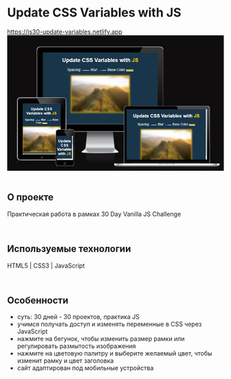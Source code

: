<h1> Update CSS Variables with JS </h1>
<a href="https://js30-update-variables.netlify.app/"> https://js30-update-variables.netlify.app </a>

<div align="center">
  <img src="src/cw_updateVariables.png">
</div>
<br>

<h2> О проекте </h2>
<p> Практическая работа в рамках 30 Day Vanilla JS Challenge </p>
<br>

<h2> Используемые технологии </h2>
<p> HTML5 | CSS3 | JavaScript </p>
<br>

<h2>Особенности</h2>
<ul>
  <li> суть: 30 дней - 30 проектов, практика JS </li>
  <li> учимся получать доступ и изменять переменные в CSS через JavaScript </li>
  <li> нажмите на бегунок, чтобы изменить размер рамки или регулировать размытость изображения </li>
  <li> нажмите на цветовую палитру и выберите желаемый цвет, чтобы изменит рамку и цвет заголовка </li>
  <li> сайт адаптирован под мобильные устройства </li>
</ul>
